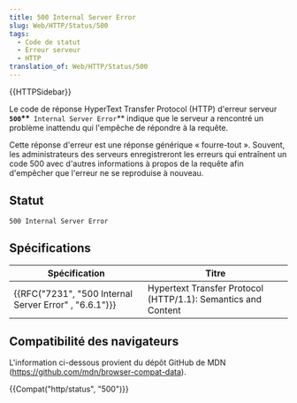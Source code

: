 ```yaml
---
title: 500 Internal Server Error
slug: Web/HTTP/Status/500
tags:
  - Code de statut
  - Erreur serveur
  - HTTP
translation_of: Web/HTTP/Status/500
---
```

{{HTTPSidebar}}

Le code de réponse HyperText Transfer Protocol (HTTP) d'erreur serveur **`500`\*\***` Internal Server Error`\*\* indique que le serveur a rencontré un problème inattendu qui l'empêche de répondre à la requête.

Cette réponse d'erreur est une réponse générique « fourre-tout ». Souvent, les administrateurs des serveurs enregistreront les erreurs qui entraînent un code 500 avec d'autres informations à propos de la requête afin d'empêcher que l'erreur ne se reproduise à nouveau.

## Statut

    500 Internal Server Error

## Spécifications

| Spécification                                                            | Titre                                                         |
| ------------------------------------------------------------------------ | ------------------------------------------------------------- |
| {{RFC("7231", "500 Internal Server Error" , "6.6.1")}} | Hypertext Transfer Protocol (HTTP/1.1): Semantics and Content |

## Compatibilité des navigateurs

L'information ci-dessous provient du dépôt GitHub de MDN (<https://github.com/mdn/browser-compat-data>).

{{Compat("http/status", "500")}}
